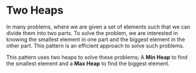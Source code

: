 # Two Heaps

In many problems, where we are given a set of elements such that we can divide them into two parts. To solve the problem, we are interested in knowing the smallest element in one part and the biggest element in the other part. This pattern is an efficient approach to solve such problems.

This pattern uses two heaps to solve these problems; A **Min Heap** to find the smallest element and a **Max Heap** to find the biggest element.